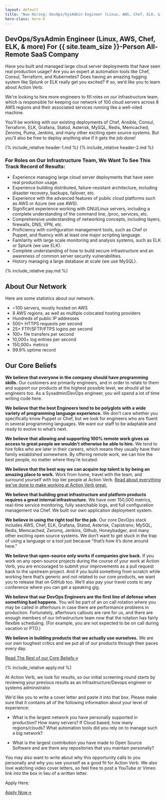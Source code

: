 ```yaml
---
layout: default
title: "Now Hiring: DevOps/SysAdmin Engineer (Linux, AWS, Chef, ELK, & more)"
hero-class: hero-6
---
```


## DevOps/SysAdmin Engineer (Linux, AWS, Chef, ELK, & more) For {{ site.team_size }}-Person All-Remote SaaS Company

Have you built and managed large cloud server deployments that have
seen real production usage?  Are you an expert at automation tools like
Chef, Consul, Terraform, and Kubernetes?  Does having an amazing logging
system like Splunk or ELK really get you excited?  If so, we’d like you to
learn about Action Verb.

We're looking to hire more engineers to fill roles on our Infrastructure
team, which is responsible for keeping our network of 100 cloud servers
across 8 AWS regions and their associated services running like a well-oiled machine.

You'll be working with our existing deployments of Chef, Ansible, Consul, Terraform,
ELK, Grafana, Statsd, Asterisk, MySQL, Redis, Memcached, Zeromq, Puma,
Jenkins, and many other exciting open source systems.  But you'll also
be free to deploy anything else if it gets the job done!

{% include_relative header-1.md %}
{% include_relative header-2.md %}

### For Roles on Our Infrastructure Team, We Want To See This Track Record of Results:

* Experience managing large cloud server deployments that have seen real
production usage.
* Experience building distributed, failure-resistant architecture, including
disaster recovery, backups, failover, etc.
* Experience with the advanced features of public cloud platforms such
as AWS or Azure (we use AWS).
* Significant experience working with GNU/Linux servers, including a
complete understanding of the command line, /proc, services, etc.
* Comprehensive understanding of networking concepts, including layers,
firewalls, DNS, VPN, etc.
* Proficiency with configuration management tools, such as Chef or
Puppet, and fluency with at least one major scripting language.
* Familarity with large scale monitoring and analysis systems, such as
ELK or Splunk (we use ELK).
 * Complete understanding of how to build secure infrastructure and an awareness of
common server security vulnerabilities.
* History managing a large database at scale (we use MySQL).

{% include_relative pay.md %}


## About Our Network

Here are some statistics about our network:

 * ~100 servers, mostly hosted on AWS
 * 8 AWS regions, as well as multiple colocated hosting providers
 * Hundreds of public IP addresses
 * 500+ HTTPS requests per second
 * 25+ FTP/SFTP/FTPS logins per second
 * 100+ file transfers per second
 * 10,000+ log entries per second
 * 150,000+ metrics
 * 99.9% uptime record


## Our Core Beliefs

**We believe that everyone in the company should have
programming skills.** Our customers are primarily engineers, and in order
to relate to them and support our products at the highest possible
level, we should all be engineers too.  As a Sysadmin/DevOps engineer,
you will spend a lot of time writing code here.

**We believe that the best Engineers tend to be polyglots with a wide
variety of programming language experience.** We don’t care whether you
specifically know Puppet or Chef, but we look for engineers who are
fluent in several programming languages. We want our staff to be
adaptable and ready to evolve to what’s next.

**We believe that allowing and supporting 100% remote work gives us
access to great people we wouldn't otherwise be able to hire.**  We tend
to hire folks who are later in their careers, which means they usually
have their family established somewhere.  By offering remote work, we
can hire the best people, no matter where they're located.

**We believe that the best way we can acquire top talent is by being an
amazing place to work.**  Work from home, travel with the team, and
surround yourself with top tier people at Action Verb.
[Read about everything we've done to make
working at Action Verb great.](https://actionverb.com/working-at-action-verb)

**We believe that building great infrastructure and platform products
requires a great internal infrastructure.** We have over 150,000 metrics,
real-time service monitoring, fully searchable logs, and full
configuration management via Chef.  We built our own application deployment system.

**We believe in using the right tool for the job.** Our core DevOps stack includes
AWS, Chef, ELK, Grafana, Statsd, Asterisk, Capistrano, MySQL, Redis,
Memcached, Zeromq, Jenkins, Github, Honeybadger, and many other exciting open source
systems. We don’t want to get stuck in the trap of using a language or a
tool just because "that’s how it’s done around here."

**We believe that open-source only works if companies give back.**  If you
work on any open-source projects during the course of your work at
Action Verb, you are encouraged to submit your improvements as a pull
request back to the upstream project.  And if you build something from
scratch while working here that’s generic and not related to our core
products, we want you to release that on GitHub too.  We’ll also pay
your travel costs to any conference where you can get a speaking gig.

**We believe that our DevOps Engineers are the first line of defense
when something bad happens.** You will be part of an on call rotation
where you may be called in afterhours in case there are performance problems in production.
Fortunately, afterhours callouts are rare for us, and there are enough
members of our Infrastructure team now that the rotation has fairly
flexible scheduling.  (For example, you are not expected to be on call
during vacation or PTO.)

**We believe in building products that we actually use ourselves.** We are
our own toughest critics and we put all of our products through their
paces every day.

<p><a class="page-btn f7 f5-ns ttu tracked-slight mb2" href="/core-beliefs">Read The Rest of our Core Beliefs<span class="pl1">&#8594;</span></a></p>

{% include_relative apply.md %}

At Action Verb, we look for results, so our initial screening round
starts by reviewing your previous results as an Infrastructure/Devops
engineer or systems administrator.

We'd like you to write a cover letter and paste it into that box.  Please make sure
that it contains all of the following information about your level of experience:

 * What is the largest network you have personally supported in
 production?  How many servers?  If Cloud based, how many
 regions/clouds? What automation tools did you rely on
 to manage such a big network?

 * What is the largest contribution you have made to Open Source
 Software and are there any repositories that you maintain personally?

You may also want to write about why this opportunity calls to you
personally and why you see yourself as a good fit for Action Verb.  We
also love watching video cover letters, so feel free to post a YouTube
or Vimeo link into the box in lieu of a written letter.

Apply Here:

<p><a class="page-btn f7 f5-ns ttu tracked-slight mb2" href="http://actionverb.applytojob.com/apply/cFydMsuRwy/DevOpsSysadm">Apply Now<span class="pl1">&#8594;</span></a></p>
